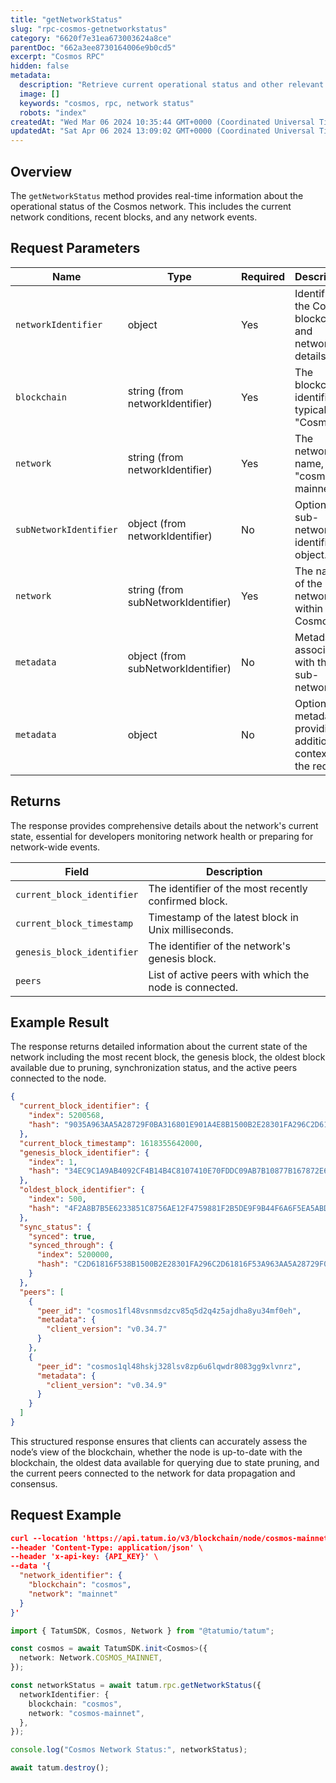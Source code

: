 ```yaml
---
title: "getNetworkStatus"
slug: "rpc-cosmos-getnetworkstatus"
category: "6620f7e31ea673003624a8ce"
parentDoc: "662a3ee8730164006e9b0cd5"
excerpt: "Cosmos RPC"
hidden: false
metadata:
  description: "Retrieve current operational status and other relevant details about the Cosmos network."
  image: []
  keywords: "cosmos, rpc, network status"
  robots: "index"
createdAt: "Wed Mar 06 2024 10:35:44 GMT+0000 (Coordinated Universal Time)"
updatedAt: "Sat Apr 06 2024 13:09:02 GMT+0000 (Coordinated Universal Time)"
---
```


## Overview

The `getNetworkStatus` method provides real-time information about the operational status of the Cosmos network. This includes the current network conditions, recent blocks, and any network events.

## Request Parameters

| Name                   | Type                               | Required | Description                                                     |
| ---------------------- | ---------------------------------- | -------- | --------------------------------------------------------------- |
| `networkIdentifier`    | object                             | Yes      | Identifies the Cosmos blockchain and network details.           |
| `blockchain`           | string (from networkIdentifier)    | Yes      | The blockchain identifier, typically "Cosmos".                  |
| `network`              | string (from networkIdentifier)    | Yes      | The network name, e.g., "cosmos-mainnet".                       |
| `subNetworkIdentifier` | object (from networkIdentifier)    | No       | Optional sub-network identifier object.                         |
| `network`              | string (from subNetworkIdentifier) | Yes      | The name of the sub-network within Cosmos.                      |
| `metadata`             | object (from subNetworkIdentifier) | No       | Metadata associated with the sub-network.                       |
| `metadata`             | object                             | No       | Optional metadata providing additional context for the request. |

## Returns

The response provides comprehensive details about the network's current state, essential for developers monitoring network health or preparing for network-wide events.

| Field                      | Description                                            |
| -------------------------- | ------------------------------------------------------ |
| `current_block_identifier` | The identifier of the most recently confirmed block.   |
| `current_block_timestamp`  | Timestamp of the latest block in Unix milliseconds.    |
| `genesis_block_identifier` | The identifier of the network's genesis block.         |
| `peers`                    | List of active peers with which the node is connected. |

## Example Result

The response returns detailed information about the current state of the network including the most recent block, the genesis block, the oldest block available due to pruning, synchronization status, and the active peers connected to the node.

```json
{
  "current_block_identifier": {
    "index": 5200568,
    "hash": "9035A963AA5A28729F0BA316801E901A4E8B1500B2E28301FA296C2D61816F53"
  },
  "current_block_timestamp": 1618355642000,
  "genesis_block_identifier": {
    "index": 1,
    "hash": "34EC9C1A9AB4092CF4B14B4C8107410E70FDDC09AB7B10877B167872E6F24ECC"
  },
  "oldest_block_identifier": {
    "index": 500,
    "hash": "4F2A8B7B5E6233851C8756AE12F4759881F2B5DE9F9B44F6A6F5EA5ABD3FCD82"
  },
  "sync_status": {
    "synced": true,
    "synced_through": {
      "index": 5200000,
      "hash": "C2D61816F538B1500B2E28301FA296C2D61816F53A963AA5A28729F0BA316801"
    }
  },
  "peers": [
    {
      "peer_id": "cosmos1fl48vsnmsdzcv85q5d2q4z5ajdha8yu34mf0eh",
      "metadata": {
        "client_version": "v0.34.7"
      }
    },
    {
      "peer_id": "cosmos1ql48hskj328lsv8zp6u6lqwdr8083gg9xlvnrz",
      "metadata": {
        "client_version": "v0.34.9"
      }
    }
  ]
}
```

This structured response ensures that clients can accurately assess the node’s view of the blockchain, whether the node is up-to-date with the blockchain, the oldest data available for querying due to state pruning, and the current peers connected to the network for data propagation and consensus.

## Request Example
```json
curl --location 'https://api.tatum.io/v3/blockchain/node/cosmos-mainnet/network/status' \
--header 'Content-Type: application/json' \
--header 'x-api-key: {API_KEY}' \
--data '{
  "network_identifier": {
    "blockchain": "cosmos",
    "network": "mainnet"
  }
}'
```
```typescript
import { TatumSDK, Cosmos, Network } from "@tatumio/tatum";

const cosmos = await TatumSDK.init<Cosmos>({
  network: Network.COSMOS_MAINNET,
});

const networkStatus = await tatum.rpc.getNetworkStatus({
  networkIdentifier: {
    blockchain: "cosmos",
    network: "cosmos-mainnet",
  },
});

console.log("Cosmos Network Status:", networkStatus);

await tatum.destroy();
```

